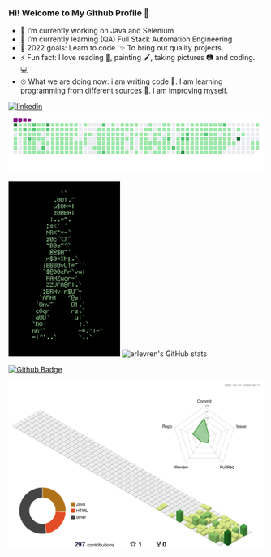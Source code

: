 ### Hi! Welcome to My Github Profile 👋


- 🔭 I’m currently working on Java and Selenium                                                                            
- 🌱 I’m currently learning (QA) Full Stack Automation Engineering
- 💪 2022 goals: Learn to code. ✨ To bring out quality projects.
- ⚡ Fun fact: I love reading 📖, painting 🖌️, taking pictures 📷 and coding. 💻
- ⏲ What we are doing now: i am writing code 🚀. I am learning programming from different sources 📃. I am improving myself. 
<a href="https://www.linkedin.com/in/erolevrenmsrl/" target="_blank">
<img src=https://img.shields.io/badge/LinkedIn-0077B5?style=for-the-badge&logo=linkedin&logoColor=white alt=linkedin style="margin-bottom: 5px;" />
</a>


<img src="github-contribution-grid-snake.gif" width="auto">
                                                                                                                                     
<img src="walking-code.gif" width="auto">   ![erlevren's GitHub stats](https://github-readme-stats.vercel.app/api?username=erlevren&theme=dark&show_icons=true)



[![Github Badge](https://img.shields.io/badge/-Github-000?style=quare&labelColor=000&logo=Github&logoColor=white&link=link)](link)


![](./profile-3d-contrib/profile-green-animate.svg)








